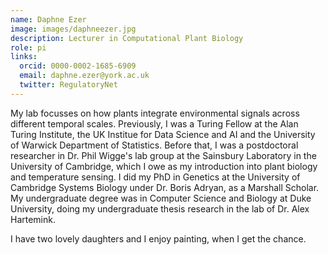 ```yaml
---
name: Daphne Ezer
image: images/daphneezer.jpg
description: Lecturer in Computational Plant Biology
role: pi
links:
  orcid: 0000-0002-1685-6909
  email: daphne.ezer@york.ac.uk
  twitter: RegulatoryNet
---
```


My lab focusses on how plants integrate environmental signals across different temporal scales.  Previously, I was a Turing Fellow at the Alan Turing Institute, the UK Institue for Data Science and AI and the University of Warwick Department of Statistics.  Before that, I was a postdoctoral researcher in Dr. Phil Wigge's lab group at the Sainsbury Laboratory in the University of Cambridge, which I owe as my introduction into plant biology and temperature sensing.  I did my PhD in Genetics at the University of Cambridge Systems Biology under Dr. Boris Adryan, as a Marshall Scholar.  My undergraduate degree was in Computer Science and Biology at Duke University, doing my undergraduate thesis research in the lab of Dr. Alex Hartemink.

I have two lovely daughters and I enjoy painting, when I get the chance.
